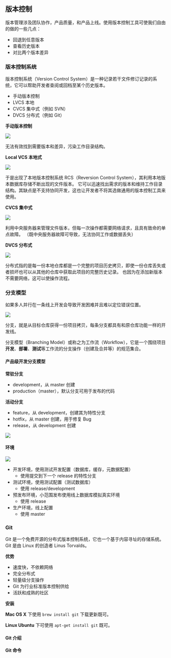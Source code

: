 ## 版本控制

版本管理涉及团队协作，产品质量，和产品上线。使用版本控制工具可使我们自由的做的一些几点：

- 回退到任意版本
- 查看历史版本
- 对比两个版本差异


### 版本控制系统

版本控制系统（Version Control System）是一种记录若干文件修订记录的系统，它可以帮助开发者查阅或回档至某个历史版本。

- 手动版本控制
- LVCS 本地
- CVCS 集中式（例如 SVN）
- DVCS 分布式（例如 Git）

**手动版本控制**

![](../img/V/vc-manual.png)

无法有效找到需要版本和差异，污染工作目录结构。

**Local VCS 本地式**

![](../img/V/vc-vcs.png)

于是出现了本地版本控制系统 RCS（Reversion Control System），其利用本地版本数据库存储不断出现的文件版本。
它可以迅速找出需求的版本和维持工作目录结构。其缺点是不支持协同开发，这也让开发者不将其选做通用的版本控制工具来使用。

**CVCS 集中式**

![](../img/V/vc-svn.png)

利用中央服务器来管理文件版本，但每一次操作都需要网络请求，且具有致命的单点故障。
（既中央服务器故障可导致，无法协同工作或数据丢失）

**DVCS 分布式**

![](../img/V/vc-git.png)

分布式指的是每一份本地仓库都是一个完整的项目历史拷贝，即使一份仓库丢失或者损坏也可以从其他的仓库中获取此项目的完整历史记录。
也因为在添加新版本不需要网络，这可以使操作流程。

### 分支模型

如果多人并行在一条线上开发会导致开发困难并且难以定位错误位置。

![](../img/V/vc-git-branch.png)

分支，就是从目标仓库获得一份项目拷贝，每条分支都具有和原仓库功能一样的开发线。

分支模型（Branching Model）或称之为工作流（Workflow），它是一个围绕项目
**开发**、**部署**、**测试**等工作流的分支操作（创建及合并等）的规范集合。

#### 产品级开发分支模型

**常驻分支**

- development，从 master 创建
- production（master），默认分支可用于发布的代码

**活动分支**

- feature，从 development，创建其为特性分支
- hotfix，从 master 创建，用于修复 Bug
- release，从 development 创建

![](../img/V/vc-production.png)

#### 环境

![](../img/V/vs-environment.jpg)

- 开发环境，使用测试开发配置（数据库，缓存，元数据配置）
  - 使用提交到下一个 release 的特性分支
- 测试环境，使用测试配置（测试数据库）
  - 使用 release/development
- 预发布环境，小范围发布使用线上数据库模拟真实环境
  - 使用 release
- 生产环境，线上配置
  - 使用 master

### Git

Git 是一个免费开源的分布式版本控制系统，它也一个基于内容寻址的存储系统。
Git 是由 Linux 的创造者 Linus Torvalds。

**优势**

- 速度快，不依赖网络
- 完全分布式
- 轻量级分支操作
- Git 为行业标准版本控制供给
- 活跃和成熟的社区

**安装**

**Mac OS X** 下使用 `brew install git` 下载更新既可。

**Linux Ubuntu** 下可使用 `apt-get install git` 既可。

#### Git 介绍

#### Git 命令
